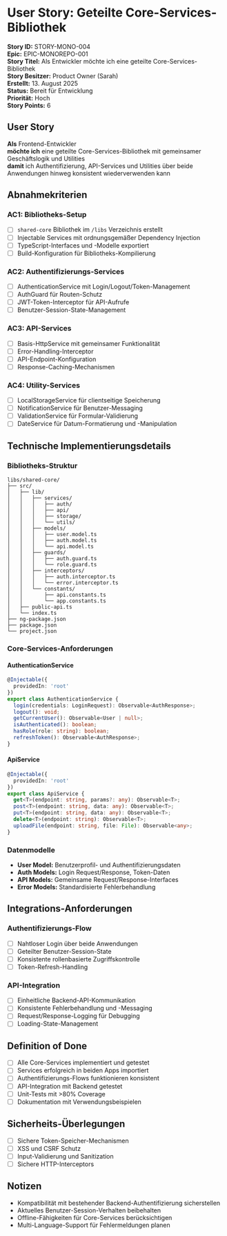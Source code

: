 # User Story: Geteilte Core-Services-Bibliothek

**Story ID:** STORY-MONO-004  
**Epic:** EPIC-MONOREPO-001  
**Story Titel:** Als Entwickler möchte ich eine geteilte Core-Services-Bibliothek  
**Story Besitzer:** Product Owner (Sarah)  
**Erstellt:** 13. August 2025  
**Status:** Bereit für Entwicklung  
**Priorität:** Hoch  
**Story Points:** 6  

## User Story

**Als** Frontend-Entwickler  
**möchte ich** eine geteilte Core-Services-Bibliothek mit gemeinsamer Geschäftslogik und Utilities  
**damit** ich Authentifizierung, API-Services und Utilities über beide Anwendungen hinweg konsistent wiederverwenden kann  

## Abnahmekriterien

### AC1: Bibliotheks-Setup

- [ ] `shared-core` Bibliothek im `/libs` Verzeichnis erstellt
- [ ] Injectable Services mit ordnungsgemäßer Dependency Injection
- [ ] TypeScript-Interfaces und -Modelle exportiert
- [ ] Build-Konfiguration für Bibliotheks-Kompilierung

### AC2: Authentifizierungs-Services

- [ ] AuthenticationService mit Login/Logout/Token-Management
- [ ] AuthGuard für Routen-Schutz
- [ ] JWT-Token-Interceptor für API-Aufrufe
- [ ] Benutzer-Session-State-Management

### AC3: API-Services

- [ ] Basis-HttpService mit gemeinsamer Funktionalität
- [ ] Error-Handling-Interceptor
- [ ] API-Endpoint-Konfiguration
- [ ] Response-Caching-Mechanismen

### AC4: Utility-Services

- [ ] LocalStorageService für clientseitige Speicherung
- [ ] NotificationService für Benutzer-Messaging
- [ ] ValidationService für Formular-Validierung
- [ ] DateService für Datum-Formatierung und -Manipulation

## Technische Implementierungsdetails

### Bibliotheks-Struktur

```
libs/shared-core/
├── src/
│   ├── lib/
│   │   ├── services/
│   │   │   ├── auth/
│   │   │   ├── api/
│   │   │   ├── storage/
│   │   │   └── utils/
│   │   ├── models/
│   │   │   ├── user.model.ts
│   │   │   ├── auth.model.ts
│   │   │   └── api.model.ts
│   │   ├── guards/
│   │   │   ├── auth.guard.ts
│   │   │   └── role.guard.ts
│   │   ├── interceptors/
│   │   │   ├── auth.interceptor.ts
│   │   │   └── error.interceptor.ts
│   │   └── constants/
│   │       ├── api.constants.ts
│   │       └── app.constants.ts
│   ├── public-api.ts
│   └── index.ts
├── ng-package.json
├── package.json
└── project.json
```

### Core-Services-Anforderungen

#### AuthenticationService

```typescript
@Injectable({
  providedIn: 'root'
})
export class AuthenticationService {
  login(credentials: LoginRequest): Observable<AuthResponse>;
  logout(): void;
  getCurrentUser(): Observable<User | null>;
  isAuthenticated(): boolean;
  hasRole(role: string): boolean;
  refreshToken(): Observable<AuthResponse>;
}
```

#### ApiService

```typescript
@Injectable({
  providedIn: 'root'
})
export class ApiService {
  get<T>(endpoint: string, params?: any): Observable<T>;
  post<T>(endpoint: string, data: any): Observable<T>;
  put<T>(endpoint: string, data: any): Observable<T>;
  delete<T>(endpoint: string): Observable<T>;
  uploadFile(endpoint: string, file: File): Observable<any>;
}
```

### Datenmodelle

- **User Model:** Benutzerprofil- und Authentifizierungsdaten
- **Auth Models:** Login Request/Response, Token-Daten
- **API Models:** Gemeinsame Request/Response-Interfaces
- **Error Models:** Standardisierte Fehlerbehandlung

## Integrations-Anforderungen

### Authentifizierungs-Flow

- [ ] Nahtloser Login über beide Anwendungen
- [ ] Geteilter Benutzer-Session-State
- [ ] Konsistente rollenbasierte Zugriffskontrolle
- [ ] Token-Refresh-Handling

### API-Integration

- [ ] Einheitliche Backend-API-Kommunikation
- [ ] Konsistente Fehlerbehandlung und -Messaging
- [ ] Request/Response-Logging für Debugging
- [ ] Loading-State-Management

## Definition of Done

- [ ] Alle Core-Services implementiert und getestet
- [ ] Services erfolgreich in beiden Apps importiert
- [ ] Authentifizierungs-Flows funktionieren konsistent
- [ ] API-Integration mit Backend getestet
- [ ] Unit-Tests mit >80% Coverage
- [ ] Dokumentation mit Verwendungsbeispielen

## Sicherheits-Überlegungen

- [ ] Sichere Token-Speicher-Mechanismen
- [ ] XSS und CSRF Schutz
- [ ] Input-Validierung und Sanitization
- [ ] Sichere HTTP-Interceptors

## Notizen

- Kompatibilität mit bestehender Backend-Authentifizierung sicherstellen
- Aktuelles Benutzer-Session-Verhalten beibehalten
- Offline-Fähigkeiten für Core-Services berücksichtigen
- Multi-Language-Support für Fehlermeldungen planen
